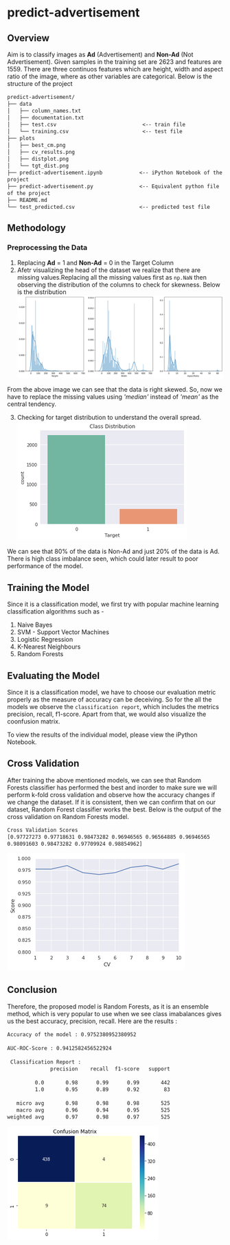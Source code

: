 # predict-advertisement

## Overview

Aim is to classify images as **Ad** (Advertisement) and **Non-Ad** (Not Advertisement). Given samples in the training set are 2623 and features are 1559. There are three continuos features which are height, width and aspect ratio of the image, where as other variables are categorical. Below is the structure of the project
```
predict-advertisement/
├── data
│   ├── column_names.txt
│   ├── documentation.txt
│   ├── test.csv                            <-- train file
│   └── training.csv                        <-- test file
├── plots
│   ├── best_cm.png
│   ├── cv_results.png
│   ├── distplot.png
│   └── tgt_dist.png
├── predict-advertisement.ipynb            <-- iPython Notebook of the project
├── predict-advertisement.py               <-- Equivalent python file of the project
├── README.md
└── test_predicted.csv                     <-- predicted test file
```


## Methodology

### Preprocessing the Data
1. Replacing **Ad** = 1 and **Non-Ad** = 0 in the Target Column
2. Afetr visualizing the head of the dataset we realize that there are missing values.Replacing all the missing values first as `np.NaN` then observing the distribution of the columns to check for skewness. Below is the distribution
![Distribution of Columns](/plots/distplot.png)

From the above image we can see that the data is right skewed. So, now we have to replace the missing values using *'median'* instead of *'mean'* as the central tendency.

3. Checking for target distribution to understand the overall spread.
![Target Distribution](plots/tgt_dist.png)

We can see that 80% of the data is Non-Ad and just 20% of the data is Ad. There is high class imbalance seen, which could later result to poor performance of the model.

## Training the Model
Since it is a classification model, we first try with popular machine learning classification algorithms such as - 
1. Naive Bayes
2. SVM - Support Vector Machines
3. Logistic Regression
4. K-Nearest Neighbours
5. Random Forests

## Evaluating the Model
Since it is a classification model, we have to choose our evaluation metric properly as the measure of accuracy can be deceiving. So for the all the models we observe the `classification report`, which includes the metrics precision, recall, f1-score. Apart from that, we would also visualize the coonfusion matrix.

To view the results of the individual model, please view the iPython Notebook.

## Cross Validation
After training the above mentioned models, we can see that Random Forests classifier has performed the best and inorder to make sure we will perform k-fold cross validation and observe how the accuracy changes if we change the dataset. If it is consistent, then we can confirm that on our dataset, Random Forest classifier works the best.
Below is the output of the cross validation on Random Forests model.

```
Cross Validation Scores
[0.97727273 0.97718631 0.98473282 0.96946565 0.96564885 0.96946565 0.98091603 0.98473282 0.97709924 0.98854962]

```
![k-fold cross validation](plots/cv_results.png)

## Conclusion
Therefore, the proposed model is Random Forests, as it is an ensemble method, which is very popular to use when we see class imabalances gives us the best accuracy, precision, recall.
Here are the results :

```
Accuracy of the model : 0.9752380952380952

AUC-ROC-Score : 0.9412582456522924

 Classification Report :
              precision    recall  f1-score   support

         0.0       0.98      0.99      0.99       442
         1.0       0.95      0.89      0.92        83

   micro avg       0.98      0.98      0.98       525
   macro avg       0.96      0.94      0.95       525
weighted avg       0.97      0.98      0.97       525
```
![Confusion Matrix](plots/best_cm.png)
